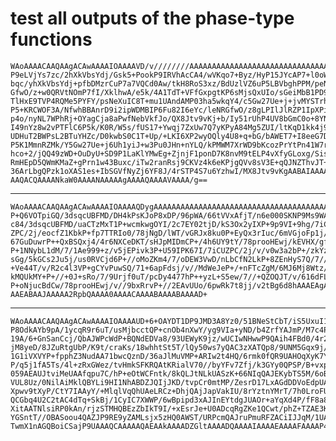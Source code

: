# test all outputs of the phase-type functions

    WAoAAAACAAQAAgACAwAAAAIOAAAAVD/v////////AAAAAAAAAAAAAAAAAAAAAAAAAAAAAAAA
    P9eLVjYs7zc/2hXkVbsYdj/Gsk5+PookP9IRVhAcCA4/wVKqo7+Byz/HyP15JYcAP7+l0oWl
    bqc/yhXkVbsYdj+pfbDMzrCuP7a7VQCd0Aw/tkH8RoS3xz/BdUzlVZ6uP5LBVbghPPM/peNR
    GfwO/z+w0QRVtNOmP7fI/XklhwA/e5k/4A1TdT+VFfGxpgtKP6sMjsQxUIo/sGeiMbB1PD9k
    TlHxE9TVP4RQMe5PYFY/psNeXuIC8T+mu1UAndAMP03ha5wkqY4/c5Gw27Ue+j+jvMYSTrh6
    P5+KRCWOF3A/NfwhBBAnrD9i2ipWDMBIP6Fu82I6eYc/leNRGfwO/z8gLPIlJlRZP1IpXPiT
    p4o/nyNL7WPhRj+OYagCja8aPwfNebVkfJo/QX8Jtv9vKj+b/Iy51rUhP4UV8bGmC0o+8YNU
    I49nYz8w2vPTFlC6P5k/K0R/W5s/fUS17+Ywqj7ZxUw7Q7yKPyA84Mg5ZUI/ltKqD1kk4j90
    UDHuT2BWPsL2BTuYHZc/D0kwbS0C1T+Up/+LKI6XP2wyOQly4U8+q+bG/bAWET7+I8eeG7Dx
    P5K1MmnRZMk/Y5Gw27Ue+j6Uh1yiJ+w3Pu0JHn+nYLQ/kPMWM7XrWD9bKcozPrYtPn41W7ru
    hco+2/jQQ49zWD+OuDyU+SD9P1LaKlYMwEg+ZjnjF1ponD7K8nvM9tELP4vXfyGLoxg/SisL
    RmHEpD5QWmKMaZ+gPrn1w43Buxc/iTw2ranRsj9CKVz4k6eKPjgQVv8sV3E+qQJNZThvJT+G
    36ArLbgQPzk1oXAS1es+IbSGVfNyZj6YF8J/4rSTP4S7u6YzhwI/MX8Jtv9vKgAABAIAAAAB
    AAQACQAAAANkaW0AAAANAAAAAgAAAAQAAAAVAAAA/g==

---

    WAoAAAACAAQAAgACAwAAAAIOAAAAQDygAAAAAAAAAAAAAAAAAAAAAAAAAAAAAAAAAAAAAAAA
    P+Q6VOTpiGQ/3dsqcUBFMD/DH4kPsKJoP8xDP/96pWA/66tVVxAfjT/n6e000SKNP9Ms9WA1
    c84/3dsqcUBFMD/uaCTzMxT1P+wcmkwgOYI/2c7EY02tjD/kS3Ox2yIXP+9p9VI+9hg/7iCU
    ZPC/2j/eocfZ1KbkP+fp7TTRIo0/78jNgD/lWT/vGRJx8ku0P+EyQx3rIuc/6mVGjoFp1j/v
    67GuDuwrP++QxBSQxj4/4r6NXCeDKT/sHJpMIDmCP+/4h6UY9tY/78prooHEwj/kEVHX/gfn
    P+1NNybL1dM/7/1Ae999+z/v5jEPivk3P+U59IPK67I/7iCUZPC/2j/v/v0w3a2bP+/zkYzL
    sGg/5kGCs2Ju5j/us0RVCjd6P+//oMoZKm4/7/oDEW3VwD/nLbCfN2LkP+8ZEnHyS7Q/7//c
    +Ve44T/v/R2c4l3VP+gCYvPuwSQ/71+6apFdsj/v//MdWeJeP+/+nFTcZgM/6MJ6Mj8Wtz/v
    kMQUkMY+P+//+0J+sRo/7/9Urjf0uT/pcDy4477hP++yzL+S5ew/7//+QZOQJT/v/616dFLh
    P+oNjucBdCw/78prooHEwj/v//9bxRrvP+//2EAvUUo/6pwRk7t8jj/v2tBg6d8hAAAEAgAA
    AAEABAAJAAAAA2RpbQAAAA0AAAACAAAABAAAABAAAAD+

---

    WAoAAAACAAQAAgACAwAAAAIOAAAAUD+6+OAYDT1DP9JMD3A8Yz0/51BNeStCbT/iS5UxuI1C
    P8OdkAYb9pA/1ycqR9r6uT/usMjbcctQP+cnOb4nXwY/yg9VIa+yND/b4ZrfYAJmP/M7c4P6
    19A/6+GnSanCcj/QbAJWPcWdP+BQNdEDVa8/93UEWyK9jz/wUCIwNHwwP9QAih4FBd0/4r29
    jM8yeD/8JZuRtgUbP/K9t/craKs/18whhtSt5T/lQy50ws7yQAC3zXATQp8/9UNM5Gqx9j/b
    1G1iVXVYP+fpphZ3NudAA71bwcQznD/36aJlMuVMP+ARIw2t4HQ/6rmk0fQR9UAHOqXyK7Y4
    P/q5j1fA5Ts/4l+zRxGWez/tvHmkSFKRQAtKRialV70//byYFv7Zfj/k3GYy0QPSP/B+vxpz
    059AEAUJtviMeUAAfqpu7C/hP+eOtWCFntk/8kQLJtNLkUASzK+66NIqQAJEKybTS5M/6oB/
    VUL8Uz/0NilAiMklQBYLi9HI1NhABDZJQIjJKD/tvpCr0mtMP/ZesrD17LxAGdDDVoEdpUAG
    Xpwv9tXyP/CtY7IAAyY/+MlqlVqQhUAeLRCz+DhjQAjJapVakIU/8rYztnYMrT/7h0LroFUf
    QCGbq4U2C2tAC4dTq+SkBj/1CyIC7XWWP/6wBpipd3xAJInEYtdgJUAOr+aYqXd4P/fF8a8w
    XitAATNlsiRP0kAn/rjzSTMHQBEzZbIkT9I/+xEsrJe+U0ADcqRgZKe1QCwt/phZ+TZAE3Kk
    YGSntT//OBASoou4QAZJP9RE9yZAMLsjx5zHQ0AWST/URPcmQAJruPmuRFZACiIJJqM/1UA0
    TwmX1nAGQBoiCSajP9UAAAQCAAAAAQAEAAkAAAADZGltAAAADQAAAAIAAAAEAAAAFAAAAP4=

